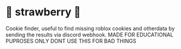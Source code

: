 #  🍓 strawberry 🍓
Cookie finder, useful to find missing roblox cookies and otherdata by sending the results via discord webhook.
MADE FOR EDUCATIONAL PUPROSES ONLY DONT USE THIS FOR BAD THINGS

